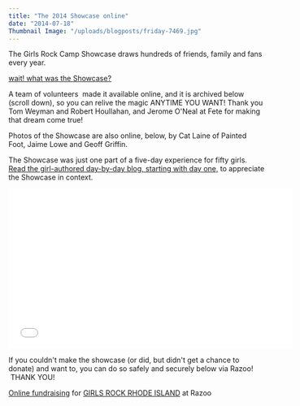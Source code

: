 ```yaml
---
title: "The 2014 Showcase online"
date: "2014-07-18"
Thumbnail Image: "/uploads/blogposts/friday-7469.jpg"
---
```


The Girls Rock Camp Showcase draws hundreds of friends, family and fans every year.

[wait! what was the Showcase?](http://girlsrockri.org/witness-the-power-of-the-girls-rock-rhode-island-girls-rock-camp-2014-final-showcase/ "Witness the Power of the Girls Rock! Rhode Island’s Girls Rock Camp 2014 Final Showcase!")

A team of volunteers  made it available online, and it is archived below (scroll down), so you can relive the magic ANYTIME YOU WANT! Thank you Tom Weyman and Robert Houllahan, and Jerome O'Neal at Fete for making that dream come true!

Photos of the Showcase are also online, below, by Cat Laine of Painted Foot, Jaime Lowe and Geoff Griffin.

The Showcase was just one part of a five-day experience for fifty girls. [Read the girl-authored day-by-day blog, starting with day one,](http://girlsrockri.org/notes-on-day-one-of-girls-rock-camp-2014/ "Notes on day one of Girls Rock Camp 2014") to appreciate the Showcase in context.

<iframe src="//www.youtube.com/embed/videoseries?list=PLVArZJzYZfWxXMFH9RNSbnrOIawVv0nsP" height="315" width="560" allowfullscreen frameborder="0"></iframe>

If you couldn't make the showcase (or did, but didn't get a chance to donate) and want to, you can do so safely and securely below via Razoo!  THANK YOU!

[Online fundraising](http://www.razoo.com/) for [GIRLS ROCK RHODE ISLAND](http://www.razoo.com/story/Girls-Rock-Rhode-Island) at Razoo

<script type="text/javascript">// <![CDATA[ var r_params = {"title":"GIRLS ROCK RHODE ISLAND","short_description":"Helping girls and women empower themselves through music since 2009.","long_description":"  Imagine yourself on stage holding an instrument you picked up only 5 days ago, performing a song you wrote with your brand new band in front of 500 cheering fans.  What an accomplishment!     Now imagine the power of being able to conjure that image any time you face a challenge in your life:  “I accomplished that… so I can do this, too!”   Over the last 5 years, hundreds of girls and women in Rhode Island have had the experience of learning their power through music-- with your support.  You helped Girls Rock! Rhode Island grow from an idea into an organization with a proven track record and a bright future.   We just completed a major milestone, our 5 year strategic plan. With your input, we drew on the wisdom amassed in the last 5 years to create a vision of how the next 5 years can really rock.  We honed mission,...","color":"#eea11b","errors":false,"donation_options":{"25":"helps purchase drum sticks, strings, and straps","50":"helps purchase an effects pedal","100":"helps purchase a guitar","350":"helps send one girl to camp"},"image":"true"};var r_protocol=(("https:"==document.location.protocol)?"https://":"http://");var r_path='www.razoo.com/javascripts/widget_loader.js';var r_identifier='Girls-Rock-Rhode-Island';document.write(unescape("%3Cscript id='razoo_widget_loader_script' src='"+r_protocol+r_path+"' type='text/javascript'%3E%3C/script%3E")); // ]]></script>

